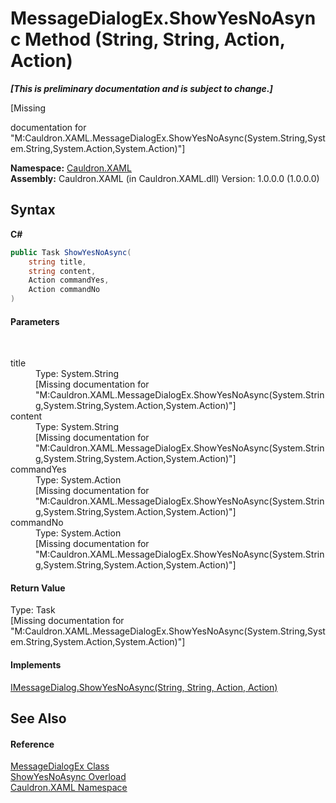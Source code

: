 # MessageDialogEx.ShowYesNoAsync Method (String, String, Action, Action)
 _**\[This is preliminary documentation and is subject to change.\]**_

\[Missing <summary> documentation for "M:Cauldron.XAML.MessageDialogEx.ShowYesNoAsync(System.String,System.String,System.Action,System.Action)"\]

**Namespace:**&nbsp;<a href="N_Cauldron_XAML">Cauldron.XAML</a><br />**Assembly:**&nbsp;Cauldron.XAML (in Cauldron.XAML.dll) Version: 1.0.0.0 (1.0.0.0)

## Syntax

**C#**<br />
``` C#
public Task ShowYesNoAsync(
	string title,
	string content,
	Action commandYes,
	Action commandNo
)
```


#### Parameters
&nbsp;<dl><dt>title</dt><dd>Type: System.String<br />\[Missing <param name="title"/> documentation for "M:Cauldron.XAML.MessageDialogEx.ShowYesNoAsync(System.String,System.String,System.Action,System.Action)"\]</dd><dt>content</dt><dd>Type: System.String<br />\[Missing <param name="content"/> documentation for "M:Cauldron.XAML.MessageDialogEx.ShowYesNoAsync(System.String,System.String,System.Action,System.Action)"\]</dd><dt>commandYes</dt><dd>Type: System.Action<br />\[Missing <param name="commandYes"/> documentation for "M:Cauldron.XAML.MessageDialogEx.ShowYesNoAsync(System.String,System.String,System.Action,System.Action)"\]</dd><dt>commandNo</dt><dd>Type: System.Action<br />\[Missing <param name="commandNo"/> documentation for "M:Cauldron.XAML.MessageDialogEx.ShowYesNoAsync(System.String,System.String,System.Action,System.Action)"\]</dd></dl>

#### Return Value
Type: Task<br />\[Missing <returns> documentation for "M:Cauldron.XAML.MessageDialogEx.ShowYesNoAsync(System.String,System.String,System.Action,System.Action)"\]

#### Implements
<a href="M_Cauldron_XAML_IMessageDialog_ShowYesNoAsync_2">IMessageDialog.ShowYesNoAsync(String, String, Action, Action)</a><br />

## See Also


#### Reference
<a href="T_Cauldron_XAML_MessageDialogEx">MessageDialogEx Class</a><br /><a href="Overload_Cauldron_XAML_MessageDialogEx_ShowYesNoAsync">ShowYesNoAsync Overload</a><br /><a href="N_Cauldron_XAML">Cauldron.XAML Namespace</a><br />